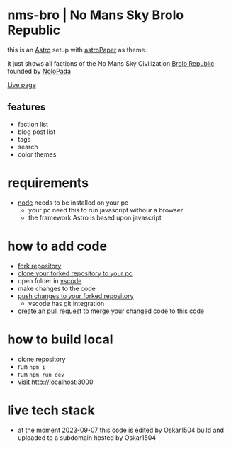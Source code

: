 # nms-bro | No Mans Sky Brolo Republic

this is an [Astro](https://astro.build/) setup with [astroPaper](https://github.com/satnaing/astro-paper) as theme.

it just shows all factions of the No Mans Sky Civilization [Brolo Republic](https://nomanssky.fandom.com/wiki/Brolo_Republic) founded by [NoloPada](https://www.youtube.com/watch?v=wdMuD_CHt4M)

[Live page]()

## features
- faction list
- blog post list
- tags
- search
- color themes

# requirements
- [node](https://nodejs.org/de) needs to be installed on your pc
  - your pc need this to run javascript withour a browser
  - the framework Astro is based upon javascript

# how to add code
- [fork repository](https://docs.github.com/de/get-started/quickstart/fork-a-repo)
- [clone your forked repository to your pc](https://docs.github.com/de/repositories/creating-and-managing-repositories/cloning-a-repository)
- open folder in [vscode](https://code.visualstudio.com/)
- make changes to the code
- [push changes to your forked repository](https://docs.github.com/en/get-started/using-git/pushing-commits-to-a-remote-repository)
  - vscode has git integration
- [create an pull request](https://docs.github.com/de/pull-requests/collaborating-with-pull-requests/proposing-changes-to-your-work-with-pull-requests/creating-a-pull-request) to merge your changed code to this code

# how to build local
- clone repository
- run `npm i`
- run `npm run dev`
- visit [http://localhost:3000](http://localhost:3000)

# live tech stack
- at the moment 2023-09-07 this code is edited by Oskar1504 build and uploaded to a subdomain hosted by Oskar1504